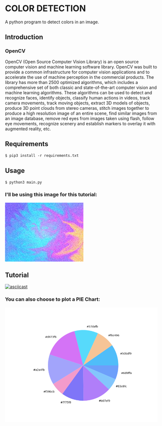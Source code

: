 # COLOR DETECTION #

A python program to detect colors in an image.

## Introduction ##

### OpenCV ###

OpenCV (Open Source Computer Vision Library) is an open source computer vision and machine learning software library. OpenCV was built to provide a common infrastructure for computer vision applications and to accelerate the use of machine perception in the commercial products. The library has more than 2500 optimized algorithms, which includes a comprehensive set of both classic and state-of-the-art computer vision and machine learning algorithms. These algorithms can be used to detect and recognize faces, identify objects, classify human actions in videos, track camera movements, track moving objects, extract 3D models of objects, produce 3D point clouds from stereo cameras, stitch images together to produce a high resolution image of an entire scene, find similar images from an image database, remove red eyes from images taken using flash, follow eye movements, recognize scenery and establish markers to overlay it with augmented reality, etc.

## Requirements ##
```
$ pip3 install -r requirements.txt
```

## Usage ##
```
$ python3 main.py
```

### I'll be using this image for this tutorial: ###

![resources/image.jpg](resources/image.jpg)

## Tutorial ##

[![asciicast](https://asciinema.org/a/1vJ89UMW83cbjEA8syprYJDJ6.png)](https://asciinema.org/a/1vJ89UMW83cbjEA8syprYJDJ6)

### You can also choose to plot a PIE Chart: ###

![resources/graph.png](resources/chart.png)
